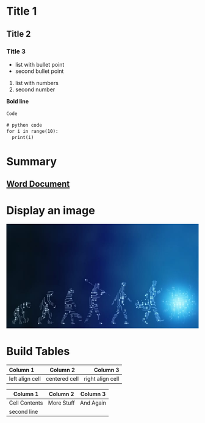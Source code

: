 # Title 1
## Title 2
### Title 3

* list with bullet point
* second bullet point

1. list with numbers
2. second number

**Bold line**

`Code`

```
# python code
for i in range(10):
  print(i)
 ```

# Summary
## [Word Document](Word/Readme.md)


# Display an image

![Nice Image](.//Images/Emerging-job-roles-in-artificial-intelligence.jpg)

# Build Tables

| Column 1         | Column 2        | Column 3            |
| :--------------- | :-------------: | ------------------: |
|  left align cell | centered cell   | right align cell    |

| Column 1       | Column 2     | Column 3     |
|-|-|-|
|  Cell Contents | More Stuff   | And Again    |
|second line|||
